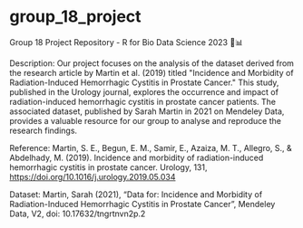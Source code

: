 # group_18_project

Group 18 Project Repository - R for Bio Data Science 2023 🧬📊

Description:
Our project focuses on the analysis of the dataset derived from the research article by Martin et al. (2019) titled "Incidence and Morbidity of Radiation-Induced Hemorrhagic Cystitis in Prostate Cancer." This study, published in the Urology journal, explores the occurrence and impact of radiation-induced hemorrhagic cystitis in prostate cancer patients. The associated dataset, published by Sarah Martin in 2021 on Mendeley Data, provides a valuable resource for our group to analyse and reproduce the research findings. 

Reference:
Martin, S. E., Begun, E. M., Samir, E., Azaiza, M. T., Allegro, S., & Abdelhady, M. (2019). Incidence and morbidity of radiation-induced hemorrhagic cystitis in prostate cancer. Urology, 131, https://doi.org/10.1016/j.urology.2019.05.034

Dataset:
Martin, Sarah (2021), “Data for: Incidence and Morbidity of Radiation-Induced Hemorrhagic Cystitis in Prostate Cancer”, Mendeley Data, V2, doi: 10.17632/tngrtnvn2p.2

